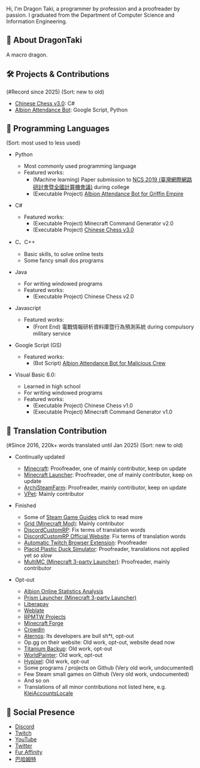 Hi, I'm Dragon Taki, a programmer by profession and a proofreader by passion. I graduated from the Department of Computer Science and Information Engineering.

## 🐾 About DragonTaki
A macro dragon.

## 🛠️ Projects & Contributions
(#Record since 2025)
(Sort: new to old)
- [Chinese Chess v3.0](https://github.com/DragonTaki/Chinese-Chess-v3): C#
- [Albion Attendance Bot](https://github.com/DragonTaki/Albion-Script): Google Script, Python

## 🧩 Programming Languages
(Sort: most used to less used)
- Python
  - Most commonly used programming language
  - Featured works:
    - (Machine learning) Paper submission to [NCS 2019 (臺灣網際網路研討會暨全國計算機會議)](https://com.nptu.edu.tw/var/file/109/1109/img/3446/111843346.pdf) during college
    - (Executable Project) [Albion Attendance Bot for Griffin Empire](https://github.com/DragonTaki/Albion-Script)

- C#
  - Featured works:
    - (Executable Project) Minecraft Command Generator v2.0
    - (Executable Project) [Chinese Chess v3.0](https://github.com/DragonTaki/Chinese-Chess-v3)

- C、C++
  - Basic skills, to solve online tests
  - Some fancy small dos programs

- Java
  - For writing windowed programs
  - Featured works:
    - (Executable Project) Chinese Chess v2.0

- Javascript
  - Featured works:
    - (Front End) 電戰情報研析資料庫暨行為預測系統 during compulsory military service

- Google Script (GS)
  - Featured works:
    - (Bot Script) [Albion Attendance Bot for Malicious Crew](https://github.com/DragonTaki/Albion-Script)

- Visual Basic 6.0:
  - Learned in high school
  - For writing windowed programs
  - Featured works:
    - (Executable Project) Chinese Chess v1.0
    - (Executable Project) Minecraft Command Generator v1.0

## 📖 Translation Contribution
(#Since 2016, 220k+ words translated until Jan 2025)
(Sort: new to old)
- Continually updated
  - [Minecraft](https://crowdin.com/project/minecraft): Proofreader, one of mainly contributor, keep on update
  - [Minecraft Launcher](https://crowdin.com/project/minecraft-launcher): Proofreader, one of mainly contributor, keep on update
  - [ArchiSteamFarm](https://crowdin.com/project/archisteamfarm): Proofreader, mainly contributor, keep on update
  - [VPet](https://github.com/LorisYounger/VPet): Mainly contributor

- Finished
  - Some of [Steam Game Guides](https://steamcommunity.com/id/DragonTaki/myworkshopfiles/?section=guides) click to read more
  - [Grid (Minecraft Mod)](https://crowdin.com/project/grid): Mainly contributor
  - [DiscordCustomRP](https://poeditor.com/projects/shared?id=409229): Fix terms of translation words
  - [DiscordCustomRP Official Website](https://poeditor.com/projects/shared?id=599577): Fix terms of translation words
  - [Automatic Twitch Browser Extension](https://crowdin.com/project/automatic-twitch): Proofreader
  - [Placid Plastic Duck Simulator](https://crowdin.com/project/placid-plastic-duck-simulator): Proofreader, translations not applied yet *so slow*
  - [MultiMC (Minecraft 3-party Launcher)](https://crowdin.com/project/multimc): Proofreader, mainly contributor

- Opt-out
  - [Albion Online Statistics Analysis](https://github.com/Triky313/AlbionOnline-StatisticsAnalysis)
  - [Prism Launcher (Minecraft 3-party Launcher)](https://hosted.weblate.org/projects/prismlauncher)
  - [Liberapay](https://hosted.weblate.org/projects/liberapay)
  - [Weblate](https://hosted.weblate.org/projects/weblate)
  - [RPMTW Projects](https://crowdin.com/project/siong-sngs-fantasy-world)
  - [Minecraft Forge](https://crowdin.com/project/minecraft-forge)
  - [Crowdin](https://crowdin.com/project/crowdin)
  - [Aternos](https://crowdin.com/project/aternos): Its developers are bull sh*t, opt-out
  - Op.gg on their website: Old work, opt-out, website dead now
  - [Titanium Backup](https://crowdin.com/project/titanium-backup): Old work, opt-out
  - [WorldPainter](https://crowdin.com/project/worldpainter): Old work, opt-out
  - [Hypixel](https://crowdin.com/project/hypixel): Old work, opt-out
  - Some programs / projects on Github (Very old work, undocumented)
  - Few Steam small games on Github (Very old work, undocumented)
  - And so on
  - Translations of all minor contributions not listed here, e.g. [KleiAccountsLocale](https://github.com/kleientertainment/KleiAccountsLocale/blob/master/zh-TW/strings.po)

## 🔗 Social Presence
- [Discord](https://discord.gg/GDMSyVt)
- [Twitch](https://bit.ly/DragonTakiTwitch)
- [YouTube](https://bit.ly/DragonTakiYTNew)
- [Twitter](https://twitter.com/MacroDragonTaki)
- [Fur Affinity](https://bit.ly/DragonTakiFA)
- [巴哈姆特](https://bit.ly/DragonTakiBaha)

<!--
**DragonTaki/DragonTaki** is a ✨ _special_ ✨ repository because its `README.md` (this file) appears on your GitHub profile.

Here are some ideas to get you started:

- 🔭 I’m currently working on ...
- 🌱 I’m currently learning ...
- 👯 I’m looking to collaborate on ...
- 🤔 I’m looking for help with ...
- 💬 Ask me about ...
- 📫 How to reach me: ...
- 😄 Pronouns: ...
- ⚡ Fun fact: ...
📚 What I'm Working On
🌱 Learning & Growth
🧠 My Dev Philosophy
🤝 Let's Collaborate
💡 Ideas & Inspirations
🚀 Featured Repositories
✨ Highlights & Milestones
📫 How to Reach Me
📺 Find Me Online
🔥 Currently Focused On
⏳ What's Next?
🧪 Experiments & Fun Stuff
-->
